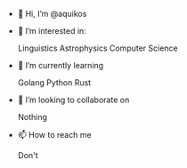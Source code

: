 - 👋 Hi, I’m @aquikos
- 👀 I’m interested in:

    Linguistics
    Astrophysics
    Computer Science

- 🌱 I’m currently learning

    Golang
    Python
    Rust

- 💞️ I’m looking to collaborate on
  
    Nothing

- 📫 How to reach me

    Don't
